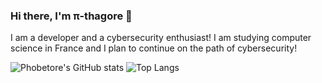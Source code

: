 ### Hi there, I'm π-thagore 👋

I am a developer and a cybersecurity enthusiast! I am studying computer science in France and I plan to continue on the path of cybersecurity!


![Phobetore's GitHub stats](https://github-readme-stats.vercel.app/api?username=Phobetore&count_private=true&show_icons=true&theme=tokyonight)
![Top Langs](https://github-readme-stats.vercel.app/api/top-langs/?username=Phobetore&layout=compact)
